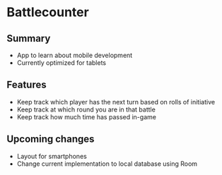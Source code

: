 # Battlecounter
## Summary
- App to learn about mobile development
- Currently optimized for tablets

## Features
- Keep track which player has the next turn based on rolls of initiative
- Keep track at which round you are in that battle
- Keep track how much time has passed in-game

## Upcoming changes
- Layout for smartphones
- Change current implementation to local database using Room
